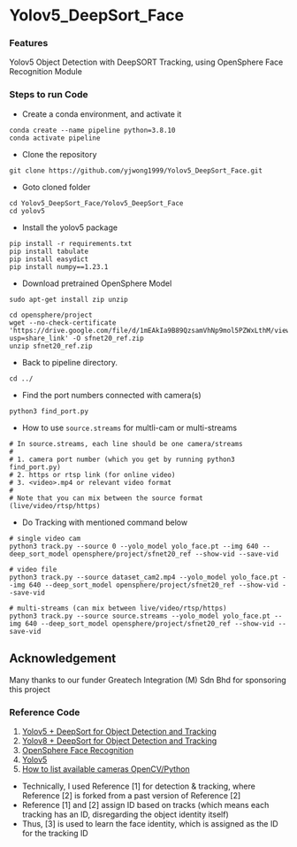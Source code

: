 # Yolov5_DeepSort_Face


### Features
Yolov5 Object Detection with DeepSORT Tracking, using OpenSphere Face Recognition Module


### Steps to run Code

- Create a conda environment, and activate it
```
conda create --name pipeline python=3.8.10
conda activate pipeline
```


- Clone the repository
```
git clone https://github.com/yjwong1999/Yolov5_DeepSort_Face.git
```

- Goto cloned folder
```
cd Yolov5_DeepSort_Face/Yolov5_DeepSort_Face
cd yolov5
```

- Install the yolov5 package
```
pip install -r requirements.txt
pip install tabulate
pip install easydict
pip install numpy==1.23.1
```

- Download pretrained OpenSphere Model
```
sudo apt-get install zip unzip

cd opensphere/project
wget --no-check-certificate 'https://drive.google.com/file/d/1mEAkIa9B89QzsamVhNp9mol5PZWxLthM/view?usp=share_link' -O sfnet20_ref.zip
unzip sfnet20_ref.zip
```

- Back to pipeline directory.
```
cd ../
```

- Find the port numbers connected with camera(s)
```
python3 find_port.py
```

- How to use ```source.streams``` for multli-cam or multi-streams
```
# In source.streams, each line should be one camera/streams
#
# 1. camera port number (which you get by running python3 find_port.py)
# 2. https or rtsp link (for online video)
# 3. <video>.mp4 or relevant video format
#
# Note that you can mix between the source format (live/video/rtsp/https)
```

- Do Tracking with mentioned command below
```
# single video cam
python3 track.py --source 0 --yolo_model yolo_face.pt --img 640 --deep_sort_model opensphere/project/sfnet20_ref --show-vid --save-vid 

# video file
python3 track.py --source dataset_cam2.mp4 --yolo_model yolo_face.pt --img 640 --deep_sort_model opensphere/project/sfnet20_ref --show-vid --save-vid

# multi-streams (can mix between live/video/rtsp/https)
python3 track.py --source source.streams --yolo_model yolo_face.pt --img 640 --deep_sort_model opensphere/project/sfnet20_ref --show-vid --save-vid
```

## Acknowledgement
Many thanks to our funder Greatech Integration (M) Sdn Bhd for sponsoring this project

### Reference Code
1. [Yolov5 + DeepSort for Object Detection and Tracking](https://github.com/nicedaddy/Yolov5_DeepSort_Pytorch) </br>
2. [Yolov8 + DeepSort for Object Detection and Tracking](https://github.com/mikel-brostrom/yolov8_tracking) </br>
3. [OpenSphere Face Recognition](https://github.com/ydwen/opensphere) </br>
4. [Yolov5](https://github.com/ultralytics/yolov5) </br>
5. [How to list available cameras OpenCV/Python](https://stackoverflow.com/a/62639343)

- Technically, I used Reference [1] for detection & tracking, where Reference [2] is forked from a past version of Reference [2] </br>
- Reference [1] and [2] assign ID based on tracks (which means each tracking has an ID, disregarding the object identity itself) </br>
- Thus, [3] is used to learn the face identity, which is assigned as the ID for the tracking ID
